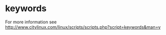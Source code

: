 # keywords
For more information see http://www.citylinux.com/linux/scripts/scripts.php?script=keywords&man=y

